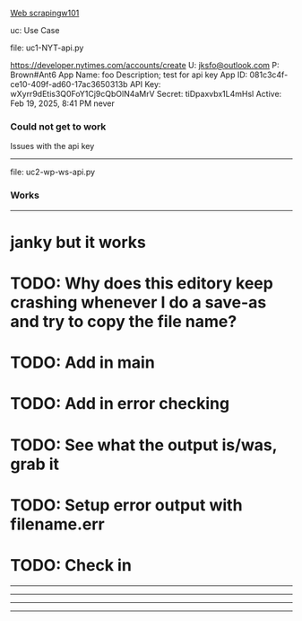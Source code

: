 [Web scrapingw101](https://https://medium.com/@statworx_blog/web-scraping-101-in-python-with-requests-beautifulsoup-663645f37f72)

uc: Use Case

file: uc1-NYT-api.py

https://developer.nytimes.com/accounts/create
U: jksfo@outlook.com
P: Brown#Ant6
App Name: foo
Description; test for api key
App ID: 081c3c4f-ce10-409f-ad60-17ac3650313b
API Key: wXyrr9dEtis3Q0FoY1Cj9cQbOlN4aMrV 
Secret: tiDpaxvbx1L4mHsl 
Active: Feb 19, 2025, 8:41 PM	never

### Could not get to work

Issues with the api key

---

file: uc2-wp-ws-api.py

### Works

---

# janky but it works 

# TODO: Why does this editory keep crashing whenever I do a save-as and try to copy the file name? 
# TODO: Add in main 
# TODO: Add in error checking 
# TODO: See what the output is/was, grab it 
# TODO: Setup error output with filename.err 
# TODO: Check in 

---


---


---


---

